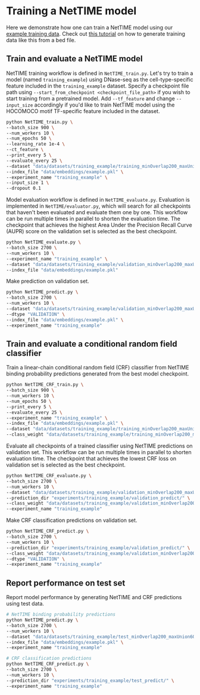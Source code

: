 # Training a NetTIME model

Here we demonstrate how one can train a NetTIME model using our [example training data](data/datasets/training_example/). Check out [this tutorial](preprocess/README.md#generating-data-to-train-a-nettime-model-from-scratch) on how to generate training data like this from a bed file.

## Train and evaluate a NetTIME model

NetTIME training workflow is defined in `NetTIME_train.py`. Let's try to train a model (named `training_example`) using DNase-seq as the cell-type-specific feature included in the `training_example` dataset. Specify a checkpoint file path using `--start_from_checkpoint <checkpoint_file_path>` if you wish to start training from a pretrained model. Add `--tf_feature` and change `--input_size` accordingly if you'd like to train NetTIME model using the HOCOMOCO motif TF-specific feature included in the dataset.
```bash
python NetTIME_train.py \
--batch_size 900 \
--num_workers 10 \
--num_epochs 50 \
--learning_rate 1e-4 \
--ct_feature \
--print_every 5 \
--evaluate_every 25 \
--dataset "data/datasets/training_example/training_minOverlap200_maxUnion600.h5" \
--index_file "data/embeddings/example.pkl" \
--experiment_name "training_example" \
--input_size 1 \
--dropout 0.1
```
Model evaluation workflow is defined in `NetTIME_evaluate.py`. Evaluation is implemented in `NetTIME/evaluator.py`, which will search for all checkpoints that haven't been evaluated and evaluate them one by one. This workflow can be run multiple times in parallel to shorten the evaluation time. The checkpoint that achieves the highest Area Under the Precision Recall Curve (AUPR) score on the validation set is selected as the best checkpoint.
```bash
python NetTIME_evaluate.py \
--batch_size 2700 \
--num_workers 10 \
--experiment_name "training_example" \
--dataset "data/datasets/training_example/validation_minOverlap200_maxUnion600.h5" \
--index_file "data/embeddings/example.pkl"
```

Make prediction on validation set.
```bash
python NetTIME_predict.py \
--batch_size 2700 \
--num_workers 10 \
--dataset "data/datasets/training_example/validation_minOverlap200_maxUnion600.h5" \
--dtype "VALIDATION" \
--index_file "data/embeddings/example.pkl" \
--experiment_name "training_example"
```


## Train and evaluate a conditional random field classifier 

Train a linear-chain conditional random field (CRF) classifier from NetTIME binding probability predictions generated from the best model checkpoint. 
```bash
python NetTIME_CRF_train.py \
--batch_size 900 \
--num_workers 10 \
--num_epochs 50 \
--print_every 5 \
--evaluate_every 25 \
--experiment_name "training_example" \
--index_file "data/embeddings/example.pkl" \
--dataset "data/datasets/training_example/training_minOverlap200_maxUnion600.h5" \
--class_weight "data/datasets/training_example/training_minOverlap200_maxUnion600_weight.npy"
```

Evaluate all checkpoints of a trained classifier using NetTIME predictions on validation set. This workflow can be run multiple times in parallel to shorten evaluation time. The checkpoint that achieves the lowest CRF loss on validation set is selected as the best checkpoint.
```bash
python NetTIME_CRF_evaluate.py \
--batch_size 2700 \
--num_workers 10 \
--dataset "data/datasets/training_example/validation_minOverlap200_maxUnion600.h5" \
--prediction_dir "experiments/training_example/validation_predict/" \
--class_weight "data/datasets/training_example/validation_minOverlap200_maxUnion600_weight.npy" \
--experiment_name "training_example"
```

Make CRF classification predictions on validation set.
```bash
python NetTIME_CRF_predict.py \
--batch_size 2700 \
--num_workers 10 \
--prediction_dir "experiments/training_example/validation_predict/" \
--class_weight "data/datasets/training_example/validation_minOverlap200_maxUnion600_weight.npy" \
--dtype "VALIDATION" \
--experiment_name "training_example"
```

## Report performance on test set

Report model performance by generating NetTIME and CRF predictions using test data.
```bash
# NetTIME binding probability predictions
python NetTIME_predict.py \
--batch_size 2700 \
--num_workers 10 \
--dataset "data/datasets/training_example/test_minOverlap200_maxUnion600.h5" \
--index_file "data/embeddings/example.pkl" \
--experiment_name "training_example"

# CRF classification predictions
python NetTIME_CRF_predict.py \
--batch_size 2700 \
--num_workers 10 \
--prediction_dir "experiments/training_example/test_predict/" \
--experiment_name "training_example"
```